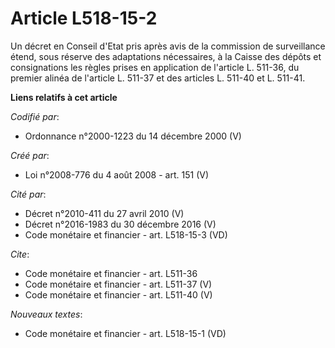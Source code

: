 # Article L518-15-2

Un décret en Conseil d'Etat pris après avis de la commission de surveillance étend, sous réserve des adaptations nécessaires,
à la Caisse des dépôts et consignations les règles prises en application de l'article L. 511-36, du premier alinéa de
l'article L. 511-37 et des articles L. 511-40 et L. 511-41.

**Liens relatifs à cet article**

_Codifié par_:

  - Ordonnance n°2000-1223 du 14 décembre 2000 (V)

_Créé par_:

  - Loi n°2008-776 du 4 août 2008 - art. 151 (V)

_Cité par_:

  - Décret n°2010-411 du 27 avril 2010 (V)
  - Décret n°2016-1983 du 30 décembre 2016 (V)
  - Code monétaire et financier - art. L518-15-3 (VD)

_Cite_:

  - Code monétaire et financier - art. L511-36
  - Code monétaire et financier - art. L511-37 (V)
  - Code monétaire et financier - art. L511-40 (V)

_Nouveaux textes_:

  - Code monétaire et financier - art. L518-15-1 (VD)
